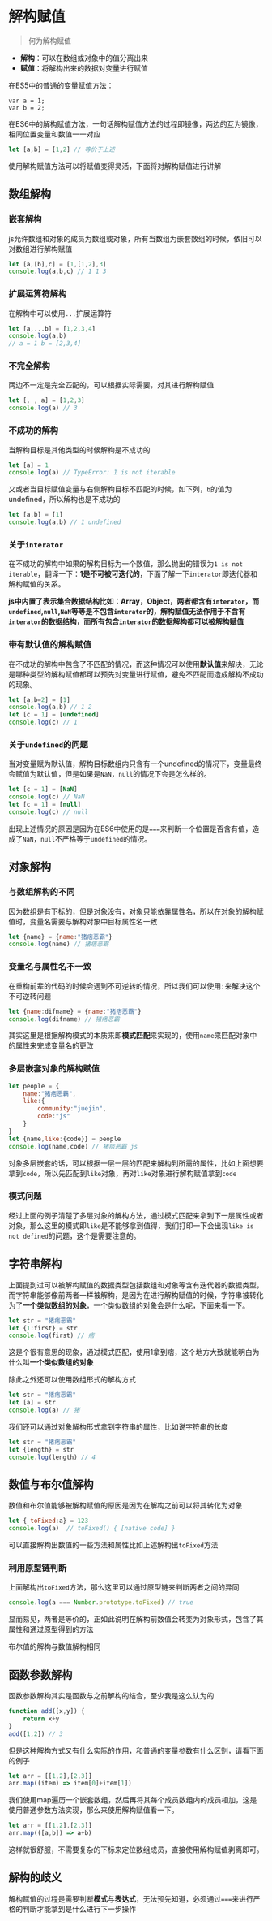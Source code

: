 # 解构赋值

> 何为解构赋值

- **解构**：可以在数组或对象中的值分离出来
- **赋值**：将解构出来的数据对变量进行赋值

在ES5中的普通的变量赋值方法：

```
var a = 1;
var b = 2;
```

在ES6中的解构赋值方法，一句话解构赋值方法的过程即镜像，两边的互为镜像，相同位置变量和数值一一对应

```js
let [a,b] = [1,2] // 等价于上述
```

使用解构赋值方法可以将赋值变得灵活，下面将对解构赋值进行讲解

## 数组解构

### 嵌套解构

js允许数组和对象的成员为数组或对象，所有当数组为嵌套数组的时候，依旧可以对数组进行解构赋值

```js
let [a,[b],c] = [1,[1,2],3]
console.log(a,b,c) // 1 1 3
```

### 扩展运算符解构

在解构中可以使用`...`扩展运算符

```js
let [a,...b] = [1,2,3,4]
console.log(a,b)
// a = 1 b = [2,3,4]
```

### 不完全解构

两边不一定是完全匹配的，可以根据实际需要，对其进行解构赋值

```js
let [, , a] = [1,2,3]
console.log(a) // 3
```

### 不成功的解构

当解构目标是其他类型的时候解构是不成功的

```js
let [a] = 1
console.log(a) // TypeError: 1 is not iterable
```

又或者当目标赋值变量与右侧解构目标不匹配的时候，如下列，`b`的值为undefined，所以解构也是不成功的

```js
let [a,b] = [1]
console.log(a,b) // 1 undefined
```

### 关于`interator`

在不成功的解构中如果的解构目标为一个数值，那么抛出的错误为`1 is not iterable`，翻译一下：**1是不可被可迭代的**，下面了解一下`interator`即迭代器和解构赋值的关系。

**js中内置了表示集合数据结构比如：Array，Object，两者都含有`interator`，而`undefined`,`null`,`NaN`等等是不包含`interator`的，解构赋值无法作用于不含有`interator`的数据结构，而所有包含`interator`的数据解构都可以被解构赋值**

### 带有默认值的解构赋值

在不成功的解构中包含了不匹配的情况，而这种情况可以使用**默认值**来解决，无论是哪种类型的解构赋值都可以预先对变量进行赋值，避免不匹配而造成解构不成功的现象。

```js
let [a,b=2] = [1]
console.log(a,b) // 1 2
let [c = 1] = [undefined]
console.log(c) // 1
```

### 关于`undefined`的问题

当对变量赋为默认值，解构目标数组内只含有一个undefined的情况下，变量最终会赋值为默认值，但是如果是`NaN`，`null`的情况下会是怎么样的。

```js
let [c = 1] = [NaN]
console.log(c) // NaN
let [c = 1] = [null]
console.log(c) // null
```

出现上述情况的原因是因为在ES6中使用的是`===`来判断一个位置是否含有值，造成了`NaN`，`null`不严格等于`undefined`的情况。

## 对象解构

### 与数组解构的不同

因为数组是有下标的，但是对象没有，对象只能依靠属性名，所以在对象的解构赋值时，变量名需要与解构对象中目标属性名一致

```js
let {name} = {name:"猪痞恶霸"}
console.log(name) // 猪痞恶霸
```

### 变量名与属性名不一致

在重构前辈的代码的时候会遇到不可逆转的情况，所以我们可以使用`:`来解决这个不可逆转问题

```js
let {name:difname} = {name:"猪痞恶霸"}
console.log(difname) // 猪痞恶霸
```

其实这里是根据解构模式的本质来即**模式匹配**来实现的，使用`name`来匹配对象中的属性来完成变量名的更改

### 多层嵌套对象的解构赋值

```js
let people = {
    name:"猪痞恶霸",
    like:{
        community:"juejin",
        code:"js"
    }
}
let {name,like:{code}} = people
console.log(name,code) // 猪痞恶霸 js
```

对象多层嵌套的话，可以根据一层一层的匹配来解构到所需的属性，比如上面想要拿到`code`，所以先匹配到`like`对象，再对`like`对象进行解构赋值拿到`code`

### 模式问题

经过上面的例子清楚了多层对象的解构方法，通过模式匹配来拿到下一层属性或者对象，那么这里的模式即`like`是不能够拿到值得，我们打印一下会出现`like is not defined`的问题，这个是需要注意的。

## 字符串解构

上面提到过可以被解构赋值的数据类型包括数组和对象等含有迭代器的数据类型，而字符串能够像前两者一样被解构，是因为在进行解构赋值的时候，字符串被转化为了**一个类似数组的对象**，一个类似数组的对象会是什么呢，下面来看一下。

```js
let str = "猪痞恶霸"
let {1:first} = str
console.log(first) // 痞
```

这是个很有意思的现象，通过模式匹配，使用1拿到痞，这个地方大致就能明白为什么叫**一个类似数组的对象**

除此之外还可以使用数组形式的解构方式

```js
let str = "猪痞恶霸"
let [a] = str
console.log(a) // 猪
```

我们还可以通过对象解构形式拿到字符串的属性，比如说字符串的长度

```js
let str = "猪痞恶霸"
let {length} = str
console.log(length) // 4
```

## 数值与布尔值解构

数值和布尔值能够被解构赋值的原因是因为在解构之前可以将其转化为对象

```js
let { toFixed:a} = 123
console.log(a)  // toFixed() { [native code] }
```

可以直接解构出数值的一些方法和属性比如上述解构出`toFixed`方法

### 利用原型链判断

上面解构出`toFixed`方法，那么这里可以通过原型链来判断两者之间的异同

```js
console.log(a === Number.prototype.toFixed) // true
```

显而易见，两者是等价的，正如此说明在解构前数值会转变为对象形式，包含了其属性和通过原型得到的方法

布尔值的解构与数值解构相同

## 函数参数解构

函数参数解构其实是函数与之前解构的结合，至少我是这么认为的

```js
function add([x,y]) {
    return x+y
}
add([1,2]) // 3
```

但是这种解构方式又有什么实际的作用，和普通的变量参数有什么区别，请看下面的例子

```js
let arr = [[1,2],[2,3]]
arr.map((item) => item[0]+item[1])
```

我们使用map遍历一个嵌套数组，然后再将其每个成员数组内的成员相加，这是使用普通参数方法实现，那么来使用解构赋值看一下。

```js
let arr = [[1,2],[2,3]]
arr.map(([a,b]) => a+b)
```

这样就很舒服，不需要复杂的下标来定位数组成员，直接使用解构赋值剥离即可。

## 解构的歧义

解构赋值的过程是需要判断**模式**与**表达式**，无法预先知道，必须通过`===`来进行严格的判断才能拿到是什么进行下一步操作

